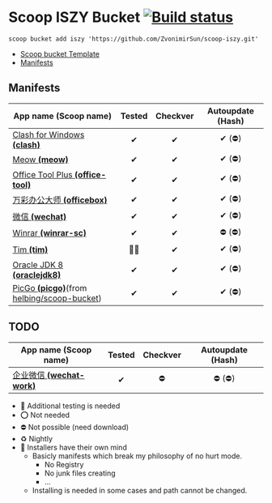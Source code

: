 # Scoop ISZY Bucket [![Build status](https://ci.appveyor.com/api/projects/status/3ays0dwt7k4oc6ko?svg=true)](https://ci.appveyor.com/project/ZvonimirSun/scoop-iszy)

`scoop bucket add iszy 'https://github.com/ZvonimirSun/scoop-iszy.git'`

-   [Scoop bucket Template](https://github.com/Ash258/GenericBucket)
-   [Manifests](#manifests)

## Manifests

| App name **(Scoop name)**                                                                                      | Tested | Checkver | Autoupdate (Hash) |
| -------------------------------------------------------------------------------------------------------------- | :----: | :------: | :---------------: |
| [Clash for Windows **(clash)**](./bucket/clash.json)                                                           |   ✔    |    ✔     |      ✔ (⛔)       |
| [Meow **(meow)**](./bucket/meow.json)                                                                          |   ✔    |    ✔     |      ✔ (⛔)       |
| [Office Tool Plus **(office-tool)**](./bucket/office-tool.json)                                                |   ✔    |    ✔     |      ✔ (⛔)       |
| [万彩办公大师 **(officebox)**](./bucket/officebox.json)                                                        |   ✔    |    ✔     |      ✔ (⛔)       |
| [微信 **(wechat)**](./bucket/wechat.json)                                                                      |   ✔    |    ✔     |      ✔ (⛔)       |
| [Winrar **(winrar-sc)**](./bucket/winrar-sc.json)                                                              |   ✔    |    ✔     |      ⛔ (⛔)      |
| [Tim **(tim)**](./bucket/tim.json)                                                                             |  🎃🔶  |    ✔     |      ✔ (⛔)       |
| [Oracle JDK 8 **(oraclejdk8)**](./bucket/oraclejdk8.json)                                                      |   ✔    |    ✔     |      ✔ (⛔)       |
| [PicGo **(picgo)**](./bucket/picgo.json)(from [helbing/scoop-bucket](https://github.com/helbing/scoop-bucket)) |   ✔    |    ✔     |      ✔ (⛔)       |

## TODO

| App name **(Scoop name)**                             | Tested | Checkver | Autoupdate (Hash) |
| ----------------------------------------------------- | :----: | :------: | :---------------: |
| [企业微信 **(wechat-work)**](./todo/wechat-work.json) |   ✔    |    ⛔    |      ⛔ (⛔)      |

-   🔶 Additional testing is needed
-   ⭕ Not needed
-   ⛔ Not possible (need download)
-   ♻ Nightly
-   🎃 Installers have their own mind
    -   Basicly manifests which break my philosophy of no hurt mode.
        -   No Registry
        -   No junk files creating
        -   ...
    -   Installing is needed in some cases and path cannot be changed.
